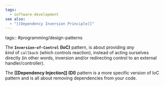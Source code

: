 ```yaml
---
tags:
  - software-development
see also:
  - "[[Dependency Inversion Principle]]"
---
```

tags:: #programming/design-patterns

The **`Inversion-of-Control` (IoC)** pattern, is about providing *any kind* of `callback` (which controls reaction), instead of acting ourselves directly (in other words, inversion and/or redirecting control to an external handler/controller).

The **[[Dependency Injection]] (DI)** pattern is a more specific version of IoC pattern and is all about removing dependencies from your code.